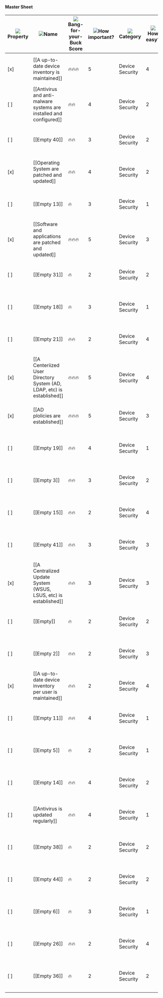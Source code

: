   

#### Master Sheet

|![](https://www.notion.so/icons/checkmark-square_gray.svg)Property|![](https://www.notion.so/icons/font_gray.svg)Name|![](https://www.notion.so/icons/formula_gray.svg)Bang-for-your-Buck Score|![](https://www.notion.so/icons/hashtag_gray.svg)How important?|![](https://www.notion.so/icons/list_gray.svg)Category|![](https://www.notion.so/icons/hashtag_gray.svg)How easy?|![](https://www.notion.so/icons/arrow-northeast_gray.svg)🪵 How to Start Relation|
|---|---|---|---|---|---|---|
|[x]|[[A up-to-date device inventory is maintained]]|🔥🔥🔥|5|Device Security|4|[[Z3TSSU COMPLETE/CYBERSECURITY/Defensive - Blue Team/Cybersecurity Checklist (Free Version)/Master Page/Device Security]]|
|[ ]|[[Antivirus and anti-malware systems are installed and configured]]|🔥🔥|4|Device Security|2|[[Z3TSSU COMPLETE/CYBERSECURITY/Defensive - Blue Team/Cybersecurity Checklist (Free Version)/Master Page/Device Security]]|
|[ ]|[[Empty 40]]|🔥🔥|3|Device Security|2|[[Z3TSSU COMPLETE/CYBERSECURITY/Defensive - Blue Team/Cybersecurity Checklist (Free Version)/Master Page/Device Security]]|
|[x]|[[Operating System are patched and updated]]|🔥🔥|4|Device Security|2|[[Z3TSSU COMPLETE/CYBERSECURITY/Defensive - Blue Team/Cybersecurity Checklist (Free Version)/Master Page/Device Security]]|
|[ ]|[[Empty 13]]|🔥|3|Device Security|1|[[Z3TSSU COMPLETE/CYBERSECURITY/Defensive - Blue Team/Cybersecurity Checklist (Free Version)/Master Page/Device Security]]|
|[x]|[[Software and applications are patched and updated]]|🔥🔥🔥|5|Device Security|3|[[Z3TSSU COMPLETE/CYBERSECURITY/Defensive - Blue Team/Cybersecurity Checklist (Free Version)/Master Page/Device Security]]|
|[ ]|[[Empty 31]]|🔥|2|Device Security|2|[[Z3TSSU COMPLETE/CYBERSECURITY/Defensive - Blue Team/Cybersecurity Checklist (Free Version)/Master Page/Device Security]]|
|[ ]|[[Empty 18]]|🔥|3|Device Security|1|[[Z3TSSU COMPLETE/CYBERSECURITY/Defensive - Blue Team/Cybersecurity Checklist (Free Version)/Master Page/Device Security]]|
|[ ]|[[Empty 21]]|🔥🔥|2|Device Security|4|[[Z3TSSU COMPLETE/CYBERSECURITY/Defensive - Blue Team/Cybersecurity Checklist (Free Version)/Master Page/Device Security]]|
|[x]|[[A Centeriized User Directory System (AD, LDAP, etc) is established]]|🔥🔥🔥|5|Device Security|4|[[Z3TSSU COMPLETE/CYBERSECURITY/Defensive - Blue Team/Cybersecurity Checklist (Free Version)/Master Page/Device Security]]|
|[x]|[[AD plolicies are established]]|🔥🔥🔥|5|Device Security|3|[[Z3TSSU COMPLETE/CYBERSECURITY/Defensive - Blue Team/Cybersecurity Checklist (Free Version)/Master Page/Device Security]]|
|[ ]|[[Empty 19]]|🔥🔥|4|Device Security|1|[[Z3TSSU COMPLETE/CYBERSECURITY/Defensive - Blue Team/Cybersecurity Checklist (Free Version)/Master Page/Device Security]]|
|[ ]|[[Empty 3]]|🔥🔥|3|Device Security|2|[[Z3TSSU COMPLETE/CYBERSECURITY/Defensive - Blue Team/Cybersecurity Checklist (Free Version)/Master Page/Device Security]]|
|[ ]|[[Empty 15]]|🔥🔥|2|Device Security|4|[[Z3TSSU COMPLETE/CYBERSECURITY/Defensive - Blue Team/Cybersecurity Checklist (Free Version)/Master Page/Device Security]]|
|[ ]|[[Empty 41]]|🔥🔥|3|Device Security|3|[[Z3TSSU COMPLETE/CYBERSECURITY/Defensive - Blue Team/Cybersecurity Checklist (Free Version)/Master Page/Device Security]]|
|[x]|[[A Centralized Update System (WSUS, LSUS, etc) is established]]|🔥🔥|3|Device Security|3|[[Z3TSSU COMPLETE/CYBERSECURITY/Defensive - Blue Team/Cybersecurity Checklist (Free Version)/Master Page/Device Security]]|
|[ ]|[[Empty]]|🔥|2|Device Security|2|[[Z3TSSU COMPLETE/CYBERSECURITY/Defensive - Blue Team/Cybersecurity Checklist (Free Version)/Master Page/Device Security]]|
|[ ]|[[Empty 2]]|🔥🔥|2|Device Security|3|[[Z3TSSU COMPLETE/CYBERSECURITY/Defensive - Blue Team/Cybersecurity Checklist (Free Version)/Master Page/Device Security]]|
|[x]|[[A up-to-date device inventory per user is maintained]]|🔥🔥|2|Device Security|4|[[Z3TSSU COMPLETE/CYBERSECURITY/Defensive - Blue Team/Cybersecurity Checklist (Free Version)/Master Page/Device Security]]|
|[ ]|[[Empty 11]]|🔥🔥|4|Device Security|1|[[Z3TSSU COMPLETE/CYBERSECURITY/Defensive - Blue Team/Cybersecurity Checklist (Free Version)/Master Page/Device Security]]|
|[ ]|[[Empty 5]]|🔥|2|Device Security|1|[[Z3TSSU COMPLETE/CYBERSECURITY/Defensive - Blue Team/Cybersecurity Checklist (Free Version)/Master Page/Device Security]]|
|[ ]|[[Empty 14]]|🔥🔥|4|Device Security|2|[[Z3TSSU COMPLETE/CYBERSECURITY/Defensive - Blue Team/Cybersecurity Checklist (Free Version)/Master Page/Device Security]]|
|[ ]|[[Antivirus is updated regularly]]|🔥🔥|4|Device Security|1|[[Z3TSSU COMPLETE/CYBERSECURITY/Defensive - Blue Team/Cybersecurity Checklist (Free Version)/Master Page/Device Security]]|
|[ ]|[[Empty 38]]|🔥|2|Device Security|2|[[Z3TSSU COMPLETE/CYBERSECURITY/Defensive - Blue Team/Cybersecurity Checklist (Free Version)/Master Page/Device Security]]|
|[ ]|[[Empty 44]]|🔥|2|Device Security|2|[[Z3TSSU COMPLETE/CYBERSECURITY/Defensive - Blue Team/Cybersecurity Checklist (Free Version)/Master Page/Device Security]]|
|[ ]|[[Empty 6]]|🔥|3|Device Security|1|[[Z3TSSU COMPLETE/CYBERSECURITY/Defensive - Blue Team/Cybersecurity Checklist (Free Version)/Master Page/Device Security]]|
|[ ]|[[Empty 26]]|🔥🔥|2|Device Security|4|[[Z3TSSU COMPLETE/CYBERSECURITY/Defensive - Blue Team/Cybersecurity Checklist (Free Version)/Master Page/Device Security]]|
|[ ]|[[Empty 36]]|🔥|2|Device Security|2|[[Z3TSSU COMPLETE/CYBERSECURITY/Defensive - Blue Team/Cybersecurity Checklist (Free Version)/Master Page/Device Security]]|